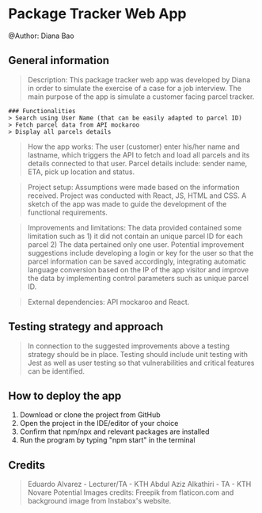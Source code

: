 # Package Tracker Web App

@Author: Diana Bao

## General information

> Description: This package tracker web app was developed by Diana in order to simulate the exercise of a case for a job interview. The main purpose of the app is simulate a customer facing parcel tracker.

    ### Functionalities
    > Search using User Name (that can be easily adapted to parcel ID)
    > Fetch parcel data from API mockaroo
    > Display all parcels details

> How the app works: The user (customer) enter his/her name and lastname, which triggers the API to fetch and load all parcels and its details connected to that user. Parcel details include: sender name, ETA, pick up location and status.

> Project setup: Assumptions were made based on the information received. Project was conducted with React, JS, HTML and CSS. A sketch of the app was made to guide the development of the functional requirements.

> Improvements and limitations: The data provided contained some limitation such as 1) it did not contain an unique parcel ID for each parcel 2) The data pertained only one user. Potential improvement suggestions include developing a login or key for the user so that the parcel information can be saved accordingly, integrating automatic language conversion based on the IP of the app visitor and improve the data by implementing control parameters such as unique parcel ID.

> External dependencies: API mockaroo and React.

## Testing strategy and approach
> In connection to the suggested improvements above a testing strategy should be in place. Testing should include unit testing with Jest as well as user testing so that vulnerabilities and critical features can be identified.


## How to deploy the app
1. Download or clone the project from GitHub
2. Open the project in the IDE/editor of your choice
3. Confirm that npm/npx and relevant packages are installed
4. Run the program by typing "npm start" in the terminal

## Credits
> Eduardo Alvarez - Lecturer/TA - KTH
> Abdul Aziz Alkathiri - TA - KTH
> Novare Potential
> Images credits: Freepik from flaticon.com and background image from Instabox's website.
